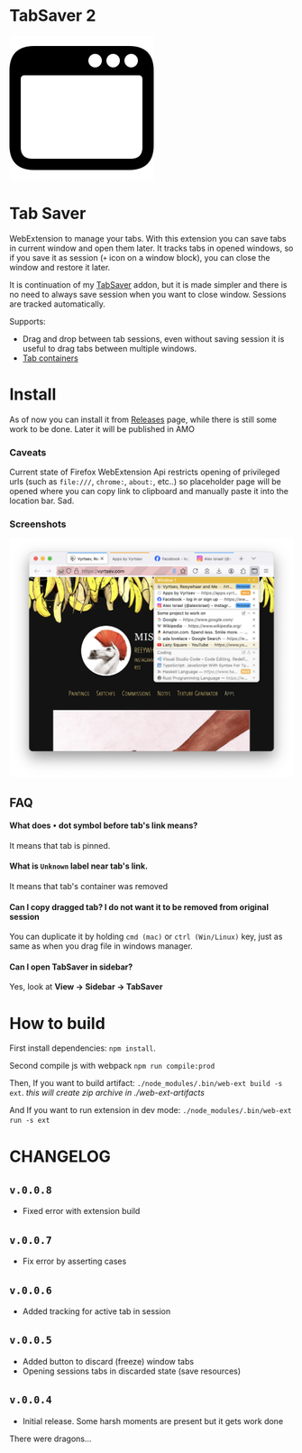 # TabSaver 2

![Logo](ext/icons/icon.svg)

# Tab Saver

WebExtension to manage your tabs.
With this extension you can save tabs in current window and open them later. It tracks tabs in opened windows, so if you save it as session (`+` icon on a window block), you can close the window and restore it later.

It is continuation of my [TabSaver](https://github.com/Reeywhaar/tabsaver) addon, but it is made simpler and there is no need to always save session when you want to close window. Sessions are tracked automatically.

Supports:

- Drag and drop between tab sessions, even without saving session it is useful to drag tabs between multiple windows.
- [Tab containers](https://support.mozilla.org/en-US/kb/how-use-firefox-containers)

# Install

As of now you can install it from [Releases](https://github.com/Reeywhaar/tabsaver-2/releases/latest) page, while there is still some work to be done. Later it will be published in AMO

<!-- [Install from addons.mozilla.org](https://addons.mozilla.org/en-US/firefox/addon/vyrtsev-tab-saver/) -->

### Caveats

Current state of Firefox WebExtension Api restricts opening of privileged urls (such as `file:///`, `chrome:`, `about:`, etc..) so placeholder page will be opened where you can copy link to clipboard and manually paste it into the location bar. Sad.

### Screenshots

![preview](screenshots/preview.png)

## FAQ

#### What does `•` dot symbol before tab's link means?

It means that tab is pinned.

#### What is `Unknown` label near tab's link.

It means that tab's container was removed

#### Can I copy dragged tab? I do not want it to be removed from original session

You can duplicate it by holding `cmd (mac)` or `ctrl (Win/Linux)` key, just as same as when you drag file in windows manager.

#### Can I open TabSaver in sidebar?

Yes, look at **View -> Sidebar -> TabSaver**

# How to build

First install dependencies: `npm install`.

Second compile js with webpack `npm run compile:prod`

Then, If you want to build artifact: `./node_modules/.bin/web-ext build -s ext`. _this will create zip archive in ./web-ext-artifacts_

And If you want to run extension in dev mode: `./node_modules/.bin/web-ext run -s ext`

# CHANGELOG

## `v.0.0.8`

- Fixed error with extension build

## `v.0.0.7`

- Fix error by asserting cases

## `v.0.0.6`

- Added tracking for active tab in session

## `v.0.0.5`

- Added button to discard (freeze) window tabs
- Opening sessions tabs in discarded state (save resources)

## `v.0.0.4`

- Initial release. Some harsh moments are present but it gets work done

There were dragons...
